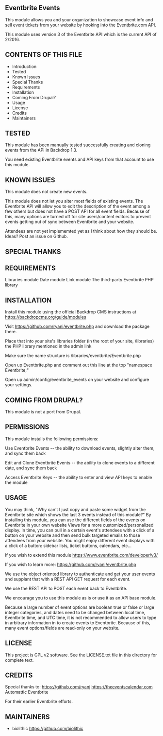 Eventbrite Events
---------------------

This module allows you and your organization to showcase event info and sell event tickets from your website by hooking into the Eventbrite.com API.

This module uses version 3 of the Eventbrite API which is the current API of 2/2016.

CONTENTS OF THIS FILE
---------------------

 - Introduction
 - Tested
 - Known Issues
 - Special Thanks
 - Requirements
 - Installation
 - Coming From Drupal?
 - Usage
 - License
 - Credits
 - Maintainers

TESTED
-----

This module has been manually tested successfully creating and cloning events from the API in Backdrop 1.3.

You need existing Eventbrite events and API keys from that account to use this module.

KNOWN ISSUES
---------------------

This module does not create new events.

This module does not let you alter most fields of existing events.  The Eventbrite API will allow you to edit the description of the event among a few others but does not have a POST API for all event fields.  Because of this, many options are turned off for site users/content editors to prevent events getting out of sync between Eventbrite and your website.

Attendees are not yet implememted yet as I think about how they should be.  Ideas?  Post an issue on Github.

SPECIAL THANKS
--------------



REQUIREMENTS
------------

Libraries module
Date module
Link module
The third-party Eventbrite PHP library

INSTALLATION
------------

Install this module using the official Backdrop CMS instructions at https://backdropcms.org/guide/modules

Visit https://github.com/ryanj/eventbrite.php and download the package there.

Place that into your site's libraries folder (in the root of your site, /libraries) the PHP library mentioned in the admin link

Make sure the name structure is /libraries/eventbrite/Eventbrite.php

Open up Eventbrite.php and comment out this line at the top "namespace Eventbrite;"

Open up admin/config/eventbrite_events on your website and configure your settings.


COMING FROM DRUPAL?
-------------------

This module is not a port from Drupal.

PERMISSIONS
------------

This module installs the following permissions:

Use Eventbrite Events
-- the ability to download events, slightly alter them, and sync them back

Edit and Clone Eventbrite Events
-- the ability to clone events to a different date, and sync them back

Access Eventbrite Keys
-- the ability to enter and view API keys to enable the module

USAGE
-----

You may think, "Why can't I just copy and paste some widget from the Eventbrite site which shows the last 3 events instead of this module?"  By installing this module, you can use the different fields of the events on Eventbrite in your own website Views for a more customized/personalized display.  In time, you can pull in a certain event's attendees with a click of a button on your website and then send bulk targeted emails to those attendees from your website.  You might enjoy different event displays with a click of a button:  sidebar lists, ticket buttons, calendars, etc...

If you wish to extend this module
https://www.eventbrite.com/developer/v3/

If you wish to learn more:
https://github.com/ryanj/eventbrite.php

We use the object oriented library to authenticate and get your user events and supplant that with a REST API GET request for each event.

We use the REST API to POST each event back to Eventbrite.

We encourage you to use this module as is or use it as an API base module.

Because a large number of event options are boolean true or false or large integer categories, and dates need to be changed between local time, Eventbrite time, and UTC time, it is not recommended to allow users to type in arbitrary information in to create events to Eventbrite.  Because of this, many event options/fields are read-only on your website.

LICENSE
-------

This project is GPL v2 software. See the LICENSE.txt file in this directory for complete text.

CREDITS
-----------

Special thanks to:
https://github.com/ryanj
https://theeventscalendar.com
Automattic
Eventbrite

For their earlier Eventbrite efforts.

MAINTAINERS
-----------

- biolithic <https://github.com/biolithic>
